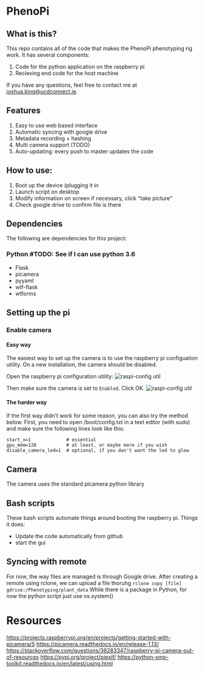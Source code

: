 # PhenoPi
## What is this?
This repo contains all of the code that makes the PhenoPi phenotyping rig work. It has several components:
1. Code for the python application on the raspberry pi
2. Recieving end code for the host machine

If you have any questions, feel free to contact me at joshua.king@ucdconnect.ie. 

## Features
1. Easy to use web based interface
2. Automatic syncing with google drive
3. Metadata recording + hashing
4. Multi camera support (TODO)
5. Auto-updating: every push to master updates the code

## How to use:
1. Boot up the device (plugging it in
2. Launch script on desktop
3. Modify information on screen if necessary, click "take picture"
4. Check google drive to confirm file is there

## Dependencies
The following are dependencies for this project:
### Python #TODO: See if I can use python 3.6
* Flask
* picamera
* pyyaml
* wtf-flask
* wtforms


## Setting up the pi
### Enable camera

#### Easy way
The easiest way to set up the camera is to use the raspberry pi configuation utility. On a new installation, the camera should be disabled.

Open the raspberry pi configuration utility:
![raspi-config util](https://projects-static.raspberrypi.org/projects/getting-started-with-picamera/e76b8fa9dd33f22cb9fb38908f3c01348e245447/en/images/raspi-config-menu.png)

Then make sure the camera is set to `Enabled`. Click OK.
![raspi-config util](https://projects-static.raspberrypi.org/projects/getting-started-with-picamera/e76b8fa9dd33f22cb9fb38908f3c01348e245447/en/images/raspi-config.png)


#### The harder way
If the first way didn't work for some reason, you can also try the method below. First, you need to open /boot/config.txt in a text editor (with sudo) and make sure the following lines look like this:

```
start_x=1             # essential
gpu_mem=128           # at least, or maybe more if you wish
disable_camera_led=1  # optional, if you don't want the led to glow
```

## Camera
The camera uses the standard picamera python library

## Bash scripts
These bash scripts automate things around booting the raspberry pi. Things it does:
* Update the code automatically from github
* start the gui

## Syncing with remote
For now, the way files are managed is through Google drive. After creating a remote using rclone, we can upload a file thoruhg
`rclone copy [file] gdrive:/Phenotyping/plant_data`
While there is a package in Python, for now the python script just use os.system()

# Resources

https://projects.raspberrypi.org/en/projects/getting-started-with-picamera/5
https://picamera.readthedocs.io/en/release-1.13/
https://stackoverflow.com/questions/36283347/raspberry-pi-camera-out-of-resources
https://pypi.org/project/piexif/
https://python-xmp-toolkit.readthedocs.io/en/latest/using.html
